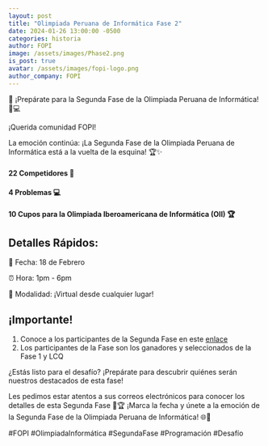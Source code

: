 ```yaml
---
layout: post
title: "Olimpiada Peruana de Informática Fase 2"
date: 2024-01-26 13:00:00 -0500
categories: historia
author: FOPI
image: /assets/images/Phase2.png
is_post: true
avatar: /assets/images/fopi-logo.png
author_company: FOPI
---
```


🌟 ¡Prepárate para la Segunda Fase de la Olimpiada Peruana de Informática! 🚀💻

¡Querida comunidad FOPI!

La emoción continúa: ¡La Segunda Fase de la Olimpiada Peruana de Informática está a la vuelta de la esquina! 🏆✨

#### 22 Competidores 🚀

#### 4 Problemas 💻

#### 10 Cupos para la Olimpiada Iberoamericana de Informática (OII) 🏆

## Detalles Rápidos:
📅 Fecha: 18 de Febrero

⏰ Hora: 1pm - 6pm

📍 Modalidad: ¡Virtual desde cualquier lugar!

## ¡Importante!
1. Conoce a los participantes de la Segunda Fase en este [enlace](https://docs.google.com/spreadsheets/d/1vmJwNgQqlHopZu1_-L5asRV0IUHjAgPqgLNaLekj_gE/edit?usp=sharing)
2. Los participantes de la Fase son los ganadores y seleccionados de la Fase 1 y LCQ

¿Estás listo para el desafío? ¡Prepárate para descubrir quiénes serán nuestros destacados de esta fase!

Les pedimos estar atentos a sus correos electrónicos para conocer los detalles de esta Segunda Fase 🚀🏆 ¡Marca la fecha y únete a la emoción de la Segunda Fase de la Olimpiada Peruana de Informática! 🌐🏅

#FOPI #OlimpiadaInformática #SegundaFase #Programación #Desafío